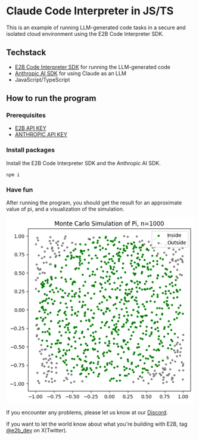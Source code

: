 # Claude Code Interpreter in JS/TS
This is an example of running LLM-generated code tasks in a secure and isolated cloud environment using the E2B Code Interpreter SDK.

## Techstack
- [E2B Code Interpreter SDK](https://github.com/e2b-dev/code-interpreter) for running the LLM-generated code
- [Anthropic AI SDK](https://www.npmjs.com/package/@anthropic-ai/sdk) for using Claude as an LLM
- JavaScript/TypeScript

## How to run the program

### Prerequisites
  - [E2B API KEY](https://e2b.dev/docs/getting-started/api-key)
  - [ANTHROPIC API KEY](https://console.anthropic.com/settings/keys)

### Install packages

Install the E2B Code Interpreter SDK and the Anthropic AI SDK.

```
npm i
```

### Have fun
After running the program, you should get the result for an approximate value of pi, and a visualization of the simulation.

![Example of the output](example.png)

If you encounter any problems, please let us know at our [Discord](https://discord.com/invite/U7KEcGErtQ).

If you want to let the world know about what you're building with E2B, tag [@e2b_dev](https://twitter.com/e2b_dev) on X(Twitter).